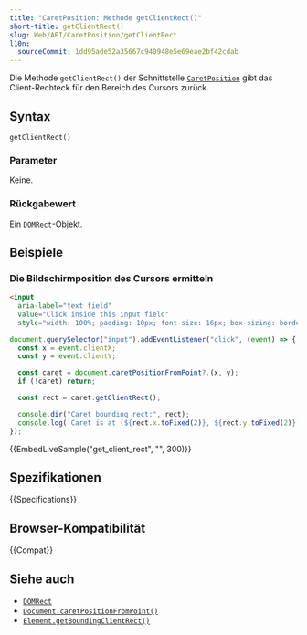 ```yaml
---
title: "CaretPosition: Methode getClientRect()"
short-title: getClientRect()
slug: Web/API/CaretPosition/getClientRect
l10n:
  sourceCommit: 1dd95ade52a35667c940948e5e69eae2bf42cdab
---
```


Die Methode `getClientRect()` der Schnittstelle [`CaretPosition`](/de/docs/Web/API/CaretPosition) gibt das Client-Rechteck für den Bereich des Cursors zurück.

## Syntax

```js-nolint
getClientRect()
```

### Parameter

Keine.

### Rückgabewert

Ein [`DOMRect`](/de/docs/Web/API/DOMRect)-Objekt.

## Beispiele

### Die Bildschirmposition des Cursors ermitteln

```html
<input
  aria-label="text field"
  value="Click inside this input field"
  style="width: 100%; padding: 10px; font-size: 16px; box-sizing: border-box" />
```

```js
document.querySelector("input").addEventListener("click", (event) => {
  const x = event.clientX;
  const y = event.clientY;

  const caret = document.caretPositionFromPoint?.(x, y);
  if (!caret) return;

  const rect = caret.getClientRect();

  console.dir("Caret bounding rect:", rect);
  console.log(`Caret is at (${rect.x.toFixed(2)}, ${rect.y.toFixed(2)})`);
});
```

{{EmbedLiveSample("get_client_rect", "", 300)}}

## Spezifikationen

{{Specifications}}

## Browser-Kompatibilität

{{Compat}}

## Siehe auch

- [`DOMRect`](/de/docs/Web/API/DOMRect)
- [`Document.caretPositionFromPoint()`](/de/docs/Web/API/Document/caretPositionFromPoint)
- [`Element.getBoundingClientRect()`](/de/docs/Web/API/Element/getBoundingClientRect)
